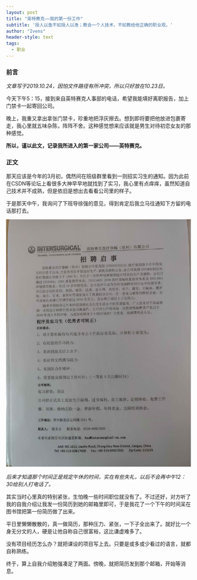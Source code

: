 ```yaml
---
layout: post
title: "英特赛克——我的第一份工作"
subtitle: '授人以鱼不如授人以渔；教会一个人技术，不如教给他正确的职业观。'
author: "Ivens"
header-style: text
tags:
  - 职业
---
```


### 前言

*文章写于2019.10.24，因怕文件路径有所冲突，所以只好放在10.23日。*

今天下午5：15，接到来自英特赛克人事部的电话，希望我能填好离职报告，加上门禁卡一起寄回公司。

晚上，我重又拿出拿张门禁卡，珍重地把浮灰擦去。想到即将要把他放进包裹寄走，我心里就五味杂陈，阵阵不舍。这种感觉想来应该就是男生对待初恋女友的那种感觉。

**所以，谨以此文，记录我所进入的第一家公司——英特赛克。**

### 正文

那天应该是今年的3月初，偶然间在班级群里看到一则招实习生的通知。因为此前在CSDN等论坛上看很多大神早早地就找到了实习，我心里有点痒痒，虽然知道自己技术并不成熟，但是依旧是想出去看看公司里的样子。

于是那天中午，我询问了下班导徐强的意见，得到肯定后我立马往通知下方留的电话那打去。

![](img/../../img/in-post/2019-10-23/a.jpg)

*后来才知道那个时间正是规定午休的时间，实在有些失礼，以后不会再中午12：30给别人打电话了。*

其实当时心里真的特别紧张，生怕晚一些时间职位就没有了。不过还好，对方听了我的自我介绍让我发一份简历到她的邮箱里即可，于是我花了一个下午的时间呆在图书馆把第一份简历做了出来。

平日里懒懒散散的，真一做简历，那种压力、紧张，一下子全出来了。就好比一个身无分文的人，硬是让他自称自己很富裕，这比谦虚难多了。

没有项目经历怎么办？就把课设的项目写上去。只要是或多或少看过的语言，就都自称熟练。

终于，算上自我介绍勉强凑足了两面。傍晚，就把简历发到那个邮箱，开始等消息。


